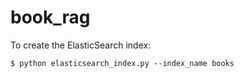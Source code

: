 # book_rag

To create the ElasticSearch index:
```
$ python elasticsearch_index.py --index_name books
```
